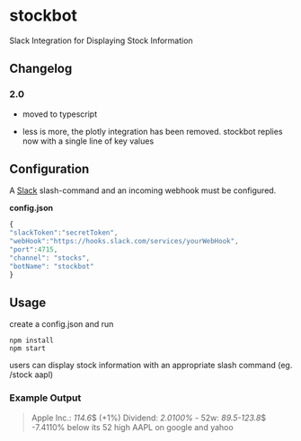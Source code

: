 # stockbot
Slack Integration for Displaying Stock Information

## Changelog

### 2.0

* moved to typescript

* less is more, the plotly integration has been removed. stockbot replies now with a single line of key values

## Configuration

A [Slack](https://api.slack.com/) slash-command and an incoming webhook must be configured.

**config.json**
```javascript
{
"slackToken":"secretToken",
"webHook":"https://hooks.slack.com/services/yourWebHook",
"port":4715,
"channel": "stocks",
"botName": "stockbot"
}
```

## Usage

create a config.json and run
```
npm install
npm start
```

users can display stock information with an appropriate slash command (eg. /stock aapl)

### Example Output

> Apple Inc.: *114.6*$ (+1%) Dividend: *2.0100%* - 52w: *89.5-123.8*$ -7.4110% below its 52 high   AAPL on google and yahoo


 
